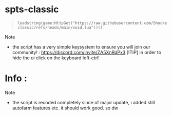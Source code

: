 # spts-classic
> ```
> loadstring(game:HttpGet("https://raw.githubusercontent.com/ShockerLL22/spts-classic/refs/heads/main/void.lua"))()
> ```

> [!NOTE] 
> - the script has a very simple keysystem to ensure you will join our community! : https://discord.com/invite/ZA5XnRdPx3
> [!TIP]
> in order to hide the ui click on the keyboard left-ctrl!
# Info : 
> [!NOTE] 
> - the script is recoded completely since of major update, i added still autofarm features etc. it should work good. so dw
